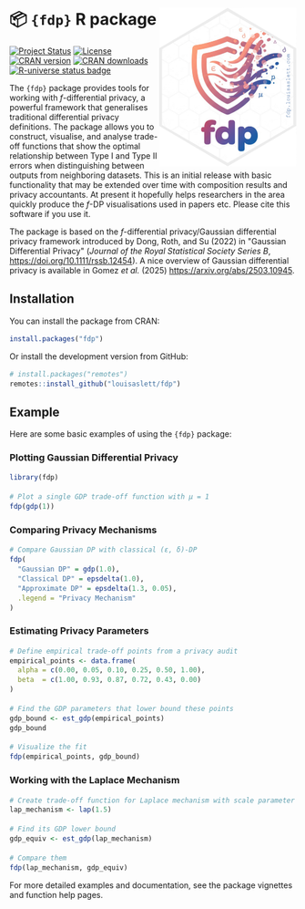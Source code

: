 # 📦 `{fdp}` R package <img src="man/figures/logo.png" align="right" height="278" alt="" />

[![Project Status](https://www.repostatus.org/badges/latest/active.svg)](https://www.repostatus.org/#active)
[![License](https://img.shields.io/badge/license-GPL%20%28%3E%3D%203%29-brightgreen.svg?style=flat)](https://www.gnu.org/licenses/gpl-2.0.html)
[![CRAN version](https://www.r-pkg.org/badges/version/fdp)](https://cran.r-project.org/package=fdp)
[![CRAN downloads](https://cranlogs.r-pkg.org/badges/grand-total/fdp)](https://cran.r-project.org/package=fdp)
[![R-universe status badge](https://louisaslett.r-universe.dev/badges/fdp)](https://louisaslett.r-universe.dev/fdp)

The `{fdp}` package provides tools for working with $f$-differential privacy, a powerful framework that generalises traditional differential privacy definitions.
The package allows you to construct, visualise, and analyse trade-off functions that show the optimal relationship between Type I and Type II errors when distinguishing between outputs from neighboring datasets.
This is an initial release with basic functionality that may be extended over time with composition results and privacy accountants.
At present it hopefully helps researchers in the area quickly produce the $f$-DP visualisations used in papers etc.
Please cite this software if you use it.

The package is based on the $f$-differential privacy/Gaussian differential privacy framework introduced by Dong, Roth, and Su (2022) in "Gaussian Differential Privacy" (_Journal of the Royal Statistical Society Series B_, <https://doi.org/10.1111/rssb.12454>).
A nice overview of Gaussian differential privacy is available in Gomez _et al._ (2025) <https://arxiv.org/abs/2503.10945>.

## Installation

You can install the package from CRAN:

```r
install.packages("fdp")
```

Or install the development version from GitHub:

```r
# install.packages("remotes")
remotes::install_github("louisaslett/fdp")
```

## Example

Here are some basic examples of using the `{fdp}` package:

### Plotting Gaussian Differential Privacy

```r
library(fdp)

# Plot a single GDP trade-off function with μ = 1
fdp(gdp(1))
```

### Comparing Privacy Mechanisms

```r
# Compare Gaussian DP with classical (ε, δ)-DP
fdp(
  "Gaussian DP" = gdp(1.0),
  "Classical DP" = epsdelta(1.0),
  "Approximate DP" = epsdelta(1.3, 0.05),
  .legend = "Privacy Mechanism"
)
```

### Estimating Privacy Parameters

```r
# Define empirical trade-off points from a privacy audit
empirical_points <- data.frame(
  alpha = c(0.00, 0.05, 0.10, 0.25, 0.50, 1.00),
  beta  = c(1.00, 0.93, 0.87, 0.72, 0.43, 0.00)
)

# Find the GDP parameters that lower bound these points
gdp_bound <- est_gdp(empirical_points)
gdp_bound

# Visualize the fit
fdp(empirical_points, gdp_bound)
```

### Working with the Laplace Mechanism

```r
# Create trade-off function for Laplace mechanism with scale parameter 1.5
lap_mechanism <- lap(1.5)

# Find its GDP lower bound
gdp_equiv <- est_gdp(lap_mechanism)

# Compare them
fdp(lap_mechanism, gdp_equiv)
```

For more detailed examples and documentation, see the package vignettes and function help pages.
